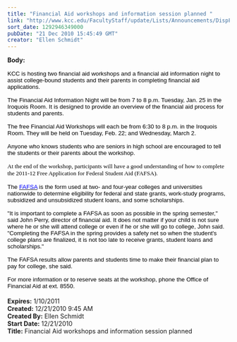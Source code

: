 ```yaml
---
title: "Financial Aid workshops and information session planned "
link: "http://www.kcc.edu/FacultyStaff/update/Lists/Announcements/DispForm.aspx?ID=53"
sort_date: 1292946349000
pubDate: "21 Dec 2010 15:45:49 GMT"
creator: "Ellen Schmidt"
---
```


<div><b>Body:</b> <div class=ExternalClassD76A904388D54DF0997EC20009A3CB55><div><span style=""><span style="font-size:10pt;color:black;font-family:'Arial','sans-serif'">
<p class=MsoNormal style="margin:0in 0in 0pt"><br></span></span><span style=""></span><span style=""><span style="font-size:10pt;color:black;font-family:'Arial','sans-serif'">KCC is hosting two financial aid workshops and a financial aid information night to assist college-bound students and their parents in completing financial aid applications.</span></span></p><span style=""><span style="font-size:10pt;color:black;font-family:'Arial','sans-serif'">
<p class=MsoNormal style="margin:0in 0in 0pt"><br>The Financial Aid Information Night will be from 7 to 8 p.m. Tuesday, Jan. 25 in the Iroquois Room. It is designed to provide an overview of the financial aid process for students and parents.</p>
<p class=MsoNormal style="margin:0in 0in 0pt"><br>The free Financial Aid Workshops will each be from 6:30 to 8 p.m. in the Iroquois Room. They will be held on Tuesday, Feb. 22; and Wednesday, March 2.</p>
<p class=MsoNormal style="margin:0in 0in 0pt"><br>Anyone who knows students who are seniors in high school are encouraged to tell the students or their parents about the workshop.</p>
<p class=MsoNormal style="margin:0in 0in 0pt"><br></span></span><span style=""><span style="font-size:10pt;font-family:'Tahoma','sans-serif'">At the end of the workshop, participants will have a good understanding of how to complete the 2011-12 Free Application for Federal Student Aid (FAFSA).</span></span></p><span style=""><span style="font-size:10pt;font-family:'Tahoma','sans-serif'"></span></span><span style=""><span style="font-size:10pt;color:black;font-family:'Arial','sans-serif'">
<p class=MsoNormal style="margin:0in 0in 0pt"><br>The </span></span><span style="font-size:10pt;color:black;font-family:'Arial','sans-serif'"><a href="http://r20.rs6.net/tn.jsp?llr=tcchpwn6&amp;et=1104104105886&amp;s=0&amp;e=001stLU3ToP83-Ws4jNOrdhBKWWvCBq3tyBtYufjx863t2K90CoMAme7jVZibjvo7B_BfNijaLsLP9IMRkiuxo4BMxI-M2IalajuE1OBKtSXSk=" target="_blank"><span style="color:blue">FAFSA</span></a> is the form used at two- and four-year colleges and universities nationwide to determine eligibility for federal and state grants, work-study programs, subsidized and unsubsidized student loans, and some scholarships.</span></p><span style="font-size:10pt;color:black;font-family:'Arial','sans-serif'">
<p class=MsoNormal style="margin:0in 0in 0pt"><br>&quot;It is important to complete a FAFSA as soon as possible in the spring semester,&quot; said John Perry, director of financial aid. It does not matter if your child is not sure where he or she will attend college or even if he or she will go to college, John said. &quot;Completing the FAFSA in the spring provides a safety net so when the student's college plans are finalized, it is not too late to receive grants, student loans and scholarships.&quot;</p>
<p class=MsoNormal style="margin:0in 0in 0pt"><br>The FAFSA results allow parents and students time to make their financial plan to pay for college, she said.</p>
<p class=MsoNormal style="margin:0in 0in 0pt"><br>For more information or to reserve seats at the workshop, phone the Office of Financial Aid at ext. 8550. </span></p>
<p class=MsoNormal style="margin:0in 0in 0pt"><font face="Times New Roman" size=3> </font></p></div></div></div>
<div><b>Expires:</b> 1/10/2011</div>
<div><b>Created:</b> 12/21/2010 9:45 AM</div>
<div><b>Created By:</b> Ellen Schmidt</div>
<div><b>Start Date:</b> 12/21/2010</div>
<div><b>Title:</b> Financial Aid workshops and information session planned </div>
